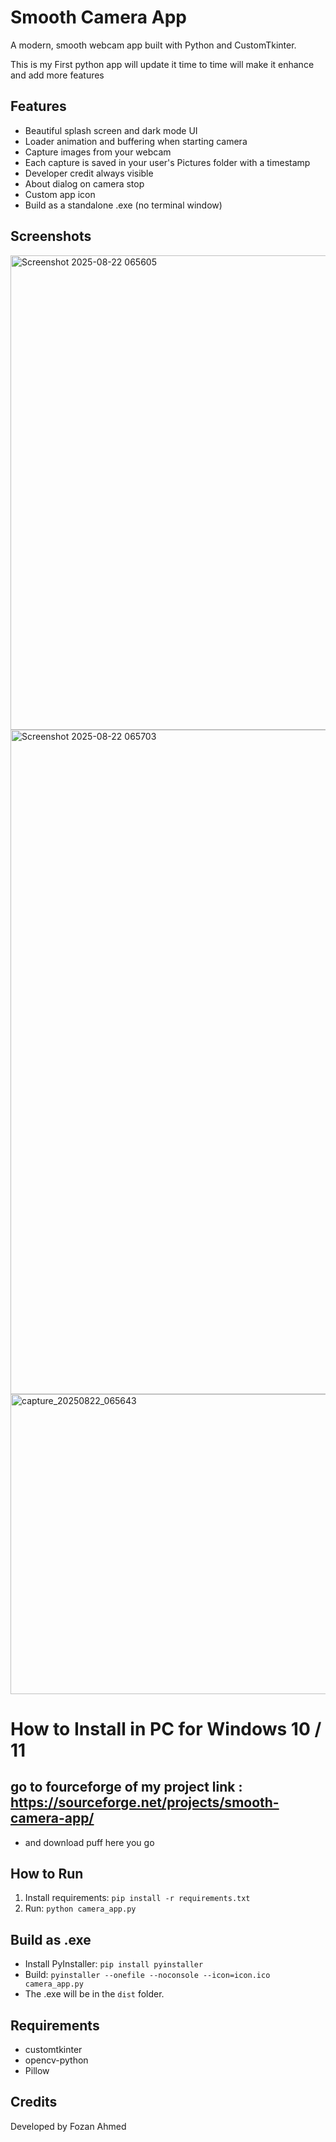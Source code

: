 # Smooth Camera App

A modern, smooth webcam app built with Python and CustomTkinter.

This is my First python app will update it time to time will make it enhance and add more features

## Features
- Beautiful splash screen and dark mode UI
- Loader animation and buffering when starting camera
- Capture images from your webcam
- Each capture is saved in your user's Pictures folder with a timestamp
- Developer credit always visible
- About dialog on camera stop
- Custom app icon
- Build as a standalone .exe (no terminal window)

## Screenshots
<img width="804" height="759" alt="Screenshot 2025-08-22 065605" src="https://github.com/user-attachments/assets/f78a9448-bec1-4ff3-bf77-1c8ab00b969e" />
<img width="1222" height="1063" alt="Screenshot 2025-08-22 065703" src="https://github.com/user-attachments/assets/ff0fb503-7f21-4e3d-86a4-cd18e62da437" />
<img width="640" height="480" alt="capture_20250822_065643" src="https://github.com/user-attachments/assets/0413483b-c316-425b-b74c-ad3a093c9962" />



<!-- Add screenshots of the splash screen, main window, and captured images here -->
# How to Install in PC for Windows 10 / 11 
## go to fourceforge of my project link : https://sourceforge.net/projects/smooth-camera-app/
- and download puff here you go
  
## How to Run
1. Install requirements: `pip install -r requirements.txt`
2. Run: `python camera_app.py`

## Build as .exe
- Install PyInstaller: `pip install pyinstaller`
- Build: `pyinstaller --onefile --noconsole --icon=icon.ico camera_app.py`
- The .exe will be in the `dist` folder.

## Requirements 
- customtkinter
- opencv-python
- Pillow


## Credits
Developed by Fozan Ahmed




